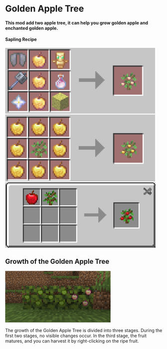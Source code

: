 # Golden Apple Tree

#### This mod add two apple tree, it can help you grow golden apple and enchanted golden apple.

#### Sapling Recipe

<img src="../../img/golden_apple_tree/wSWadC1FpbNUYln.jpg" title="" alt="recipe1" width="481">

<img src="../../img/golden_apple_tree/YAPQu9SH3Ltabrn.jpg" title="" alt="recipe2" width="481">

<img src="../../img/golden_apple_tree/GI2woQnFTCcNLX4.png" title="" alt="appletree.png" width="482">

## Growth of the Golden Apple Tree

<img src="../../img/golden_apple_tree/golden_apple_treeage.jpg" style="zoom: 33%;" />

The growth of the Golden Apple Tree is divided into three stages. During the first two stages, no visible changes occur. In the third stage, the fruit matures, and you can harvest it by right-clicking on the ripe fruit.

